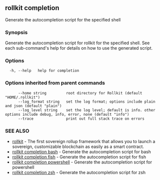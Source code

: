 ## rollkit completion

Generate the autocompletion script for the specified shell

### Synopsis

Generate the autocompletion script for rollkit for the specified shell.
See each sub-command's help for details on how to use the generated script.


### Options

```
  -h, --help   help for completion
```

### Options inherited from parent commands

```
      --home string         root directory for Rollkit (default "HOME/.rollkit")
      --log_format string   set the log format; options include plain and json (default "plain")
      --log_level string    set the log level; default is info. other options include debug, info, error, none (default "info")
      --trace               print out full stack trace on errors
```

### SEE ALSO

* [rollkit](rollkit.md)	 - The first sovereign rollup framework that allows you to launch a sovereign, customizable blockchain as easily as a smart contract.
* [rollkit completion bash](rollkit_completion_bash.md)	 - Generate the autocompletion script for bash
* [rollkit completion fish](rollkit_completion_fish.md)	 - Generate the autocompletion script for fish
* [rollkit completion powershell](rollkit_completion_powershell.md)	 - Generate the autocompletion script for powershell
* [rollkit completion zsh](rollkit_completion_zsh.md)	 - Generate the autocompletion script for zsh
